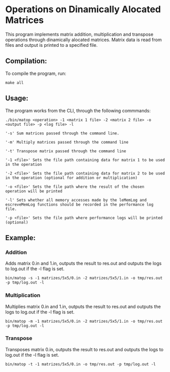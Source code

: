 # Operations on Dinamically Alocated Matrices
This program implements matrix addition, multiplication and transpose operations through dinamically alocated matrices. Matrix data is read from files and output is printed to a specified file.
## Compilation:
To compile the program, run:

    make all
## Usage:
The program works from the CLI, through the following commmands:  

    ./bin/matop <operation> -1 <matrix 1 file> -2 <matrix 2 file> -o <output file> -p <log file> -l 
    
    '-s' Sum matrices passed through the command line.

    '-m' Multiply matrices passed through the command line

    '-t' Transpose matrix passed through the command line

    '-1 <file>' Sets the file path containing data for matrix 1 to be used in the operation

    '-2 <file>' Sets the file path containing data for matrix 2 to be used in the operation (optional for addition or multiplication)

    '-o <file>' Sets the file path where the result of the chosen operation will be printed

    '-l' Sets whether all memory accesses made by the leMemLog and escreveMemLog functions should be recorded in the performance log file.

    '-p <file>' Sets the file path where performance logs will be printed (optional)

## Example:
### Addition
  Adds matrix 0.in and 1.in, outputs the result to res.out and outputs the logs to log.out if the -l flag is set. 
  
    bin/matop -s -1 matrizes/5x5/0.in -2 matrizes/5x5/1.in -o tmp/res.out -p tmp/log.out -l 

### Multiplication
  Multiplies matrix 0.in and 1.in, outputs the result to res.out and outputs the logs to log.out if the -l flag is set. 
  
    bin/matop -m -1 matrizes/5x5/0.in -2 matrizes/5x5/1.in -o tmp/res.out -p tmp/log.out -l
  
### Transpose
  Transposes matrix 0.in, outputs the result to res.out and outputs the logs to log.out if the -l flag is set. 

    bin/matop -t -1 matrizes/5x5/0.in -o tmp/res.out -p tmp/log.out -l
